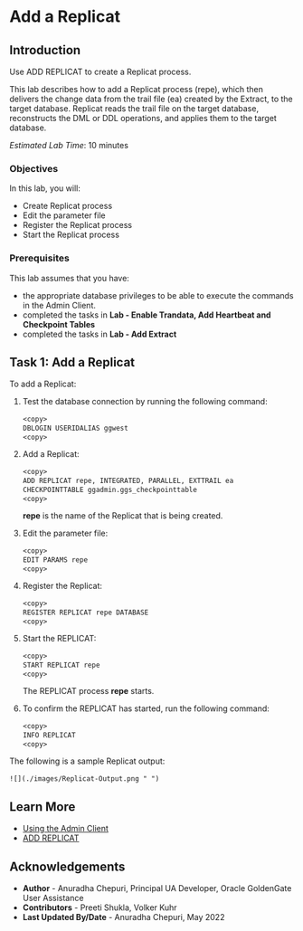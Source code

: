 # Add a Replicat

## Introduction
Use ADD REPLICAT to create a Replicat process.

This lab describes how to add a Replicat process (repe), which then delivers the change data from the trail file (ea) created by the Extract, to the target database.
Replicat reads the trail file on the target database, reconstructs the DML or DDL operations, and applies them to the target database.

*Estimated Lab Time*: 10 minutes

### Objectives
In this lab, you will:
* Create Replicat process
* Edit the parameter file
* Register the Replicat process
* Start the Replicat process

### Prerequisites
This lab assumes that you have:
- the appropriate database privileges to be able to execute the commands in the Admin Client.
- completed the tasks in **Lab - Enable Trandata, Add Heartbeat and Checkpoint Tables**
- completed the tasks in **Lab - Add Extract**

## Task 1: Add a Replicat

To add a Replicat:

1. Test the database connection by running the following command:


    ```
    <copy>
    DBLOGIN USERIDALIAS ggwest
    <copy>

    ```

2. Add a Replicat:

    ```
    <copy>
    ADD REPLICAT repe, INTEGRATED, PARALLEL, EXTTRAIL ea CHECKPOINTTABLE ggadmin.ggs_checkpointtable
    <copy>

    ```
    **repe** is the name of the Replicat that is being created.

3. Edit the parameter file:

    ```
    <copy>
    EDIT PARAMS repe
    <copy>
    ```
4. Register the Replicat:

    ```
    <copy>
    REGISTER REPLICAT repe DATABASE
    <copy>
    ```

5. Start the REPLICAT:

    ```
    <copy>
    START REPLICAT repe
    <copy>

    ```
    The REPLICAT process **repe** starts.

7. To confirm the REPLICAT has started, run the following command:

    ```
    <copy>
    INFO REPLICAT
    <copy>

    ```
The following is a sample Replicat output:

    ![](./images/Replicat-Output.png " ")

## Learn More
* [Using the Admin Client](https://docs.oracle.com/en/middleware/goldengate/core/21.1/admin/getting-started-oracle-goldengate-process-interfaces.html#GUID-84B33389-0594-4449-BF1A-A496FB1EDB29)
* [ADD REPLICAT](https://docs.oracle.com/en/middleware/goldengate/core/21.3/gclir/add-replicat.html#GUID-540A171A-71C2-49C3-964E-5D57B27257D4)

## Acknowledgements
* **Author** - Anuradha Chepuri, Principal UA Developer, Oracle GoldenGate User Assistance
* **Contributors** -  Preeti Shukla, Volker Kuhr
* **Last Updated By/Date** - Anuradha Chepuri, May 2022
